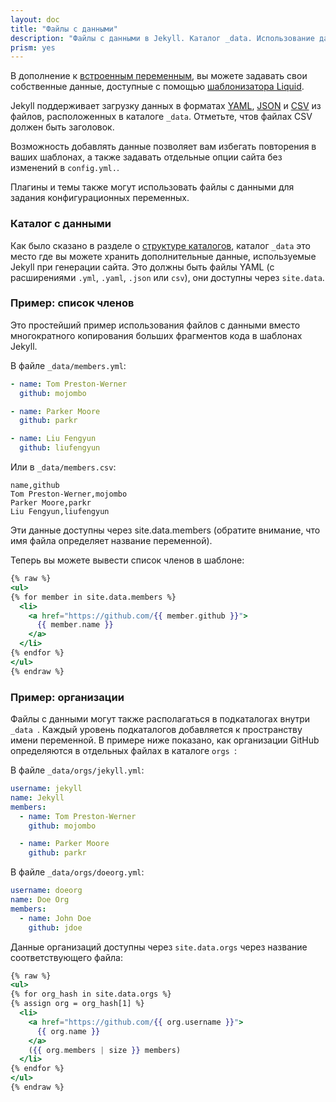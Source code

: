 ```yaml
---
layout: doc
title: "Файлы с данными"
description: "Файлы с данными в Jekyll. Каталог _data. Использование данных через переменные."
prism: yes
---
```

В дополнение к [встроенным переменным](/documentation/12_variables.html), вы можете задавать свои собственные данные, доступные с помощью [шаблонизатора Liquid](https://wiki.github.com/shopify/liquid/liquid-for-designers).

Jekyll поддерживает загрузку данных в форматах [ YAML](http://yaml.org/), [JSON](http://www.json.org/) и [CSV](https://en.wikipedia.org/wiki/Comma-separated_values) из файлов, расположенных в каталоге `_data`. Отметьте, чтов файлах CSV должен быть заголовок.

Возможность добавлять данные позволяет вам избегать повторения в ваших шаблонах, а также задавать отдельные опции сайта без изменений в `config.yml.`.

Плагины и темы также могут использовать файлы с данными для задания конфигурационных переменных.

### Каталог с данными

Как было сказано в разделе о [структуре каталогов](/documentation/05_directory_structure.html), каталог `_data` это место где вы можете хранить дополнительные данные, используемые Jekyll при генерации сайта. Это должны быть файлы  YAML (с расширениями `.yml`, `.yaml`, `.json` или `csv`), они доступны через `site.data`.

### Пример: список членов

Это простейший пример использования файлов с данными вместо многократного копирования больших фрагментов кода в шаблонах Jekyll.

В файле `_data/members.yml`:

```yaml
- name: Tom Preston-Werner
  github: mojombo

- name: Parker Moore
  github: parkr

- name: Liu Fengyun
  github: liufengyun
```

Или в `_data/members.csv`:

```csv
name,github
Tom Preston-Werner,mojombo
Parker Moore,parkr
Liu Fengyun,liufengyun
```

Эти данные доступны через site.data.members  (обратите внимание, что имя файла определяет название переменной).

Теперь вы можете вывести список членов в шаблоне:

```handlebars
{% raw %}
<ul>
{% for member in site.data.members %}
  <li>
    <a href="https://github.com/{{ member.github }}">
      {{ member.name }}
    </a>
  </li>
{% endfor %}
</ul>
{% endraw %}
```

### Пример: организации

Файлы с данными могут также располагаться в подкаталогах внутри `_data `. Каждый уровень подкаталогов добавляется к пространству имени переменной. В примере ниже показано, как организации GitHub определяются в отдельных файлах в каталоге `orgs `:

В файле `_data/orgs/jekyll.yml`:

```yaml
username: jekyll
name: Jekyll
members:
  - name: Tom Preston-Werner
    github: mojombo

  - name: Parker Moore
    github: parkr
```

В файле `_data/orgs/doeorg.yml`:

```yaml
username: doeorg
name: Doe Org
members:
  - name: John Doe
    github: jdoe
```

Данные организаций доступны через `site.data.orgs` через название соответствующего файла:

```handlebars
{% raw %}
<ul>
{% for org_hash in site.data.orgs %}
{% assign org = org_hash[1] %}
  <li>
    <a href="https://github.com/{{ org.username }}">
      {{ org.name }}
    </a>
    ({{ org.members | size }} members)
  </li>
{% endfor %}
</ul>
{% endraw %}
```
